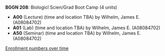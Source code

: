 **BGGN 208**: Biologicl Scien/Grad Boot Camp (4 units)

- **A00** (Lecture) (time and location TBA) by Wilhelm, James E. (A08084702)
- **A01** (Lab) (time and location TBA) by Wilhelm, James E. (A08084702)
- **A50** (Seminar) (time and location TBA) by Wilhelm, James E. (A08084702)

[Enrollment numbers over time](./BGGN208.tsv)
